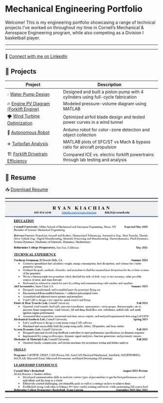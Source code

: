 # Mechanical Engineering Portfolio

Welcome! This is my engineering portfolio showcasing a range of technical projects I've worked on throughout my time in Cornell’s Mechanical & Aerospace Engineering program, while also competing as a Division I basketball player.

---

---

🔗 [Connect with me on LinkedIn](https://www.linkedin.com/in/ryan-kiachian-77b090247/)



## 📁 Projects

| Project                              | Description                                                                 |
|--------------------------------------|-----------------------------------------------------------------------------|
| 💧 [Water Pump Design](./Projects/Waterpump.md)                 | Designed and built a piston pump with 4 cylinders using full-cycle fabrication |
| 🔥 [Engine PV Diagram (Forklift Engine)](./Projects/ForkliftEngineP_V.md)       | Modeled pressure-volume diagram using MATLAB                    |
| 🌪 [Wind Turbine Optimization](./Projects/AirfoilDesign.md)     | Optimized airfoil blade design and tested power curves in a wind tunnel     |
| 🤖 [Autonomous Robot](./Projects/AutonomousRobot.md)            | Arduino robot for color-zone detection and object collection               |
| ✈️ [Turbofan Analysis](./Projects/AnalysisTurboFan.md)            | MATLAB plots of SFC/ST vs Mach & bypass ratio for aircraft propulsion     |
| 🏗 [Forklift Drivetrain Efficiency](./Projects/ForkliftDrivetrainEff.md) | Compared ICE vs. electric forklift powertrains through lab testing and analysis |

## 📄 Resume

📥 [Download Resume](./Projects/Images/Resume.png)

<p align="center">
  <img src="./Projects/Images/Resume.png" width="600"/>
</p>

<p align="center">

</p>



---
